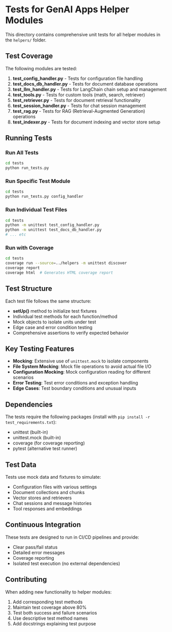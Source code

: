 # Tests for GenAI Apps Helper Modules

This directory contains comprehensive unit tests for all helper modules in the `helpers/` folder.

## Test Coverage

The following modules are tested:

1. **test_config_handler.py** - Tests for configuration file handling
2. **test_docs_db_handler.py** - Tests for document database operations
3. **test_llm_handler.py** - Tests for LangChain chain setup and management
4. **test_tools.py** - Tests for custom tools (math, search, retriever)
5. **test_retriever.py** - Tests for document retrieval functionality
6. **test_session_handler.py** - Tests for chat session management
7. **test_rag.py** - Tests for RAG (Retrieval-Augmented Generation) operations
8. **test_indexer.py** - Tests for document indexing and vector store setup

## Running Tests

### Run All Tests
```bash
cd tests
python run_tests.py
```

### Run Specific Test Module
```bash
cd tests
python run_tests.py config_handler
```

### Run Individual Test Files
```bash
cd tests
python -m unittest test_config_handler.py
python -m unittest test_docs_db_handler.py
# ... etc
```

### Run with Coverage
```bash
cd tests
coverage run --source=../helpers -m unittest discover
coverage report
coverage html  # Generates HTML coverage report
```

## Test Structure

Each test file follows the same structure:
- **setUp()** method to initialize test fixtures
- Individual test methods for each function/method
- Mock objects to isolate units under test
- Edge case and error condition testing
- Comprehensive assertions to verify expected behavior

## Key Testing Features

- **Mocking**: Extensive use of `unittest.mock` to isolate components
- **File System Mocking**: Mock file operations to avoid actual file I/O
- **Configuration Mocking**: Mock configuration reading for different scenarios
- **Error Testing**: Test error conditions and exception handling
- **Edge Cases**: Test boundary conditions and unusual inputs

## Dependencies

The tests require the following packages (install with `pip install -r test_requirements.txt`):
- unittest (built-in)
- unittest.mock (built-in)
- coverage (for coverage reporting)
- pytest (alternative test runner)

## Test Data

Tests use mock data and fixtures to simulate:
- Configuration files with various settings
- Document collections and chunks
- Vector stores and retrievers
- Chat sessions and message histories
- Tool responses and embeddings

## Continuous Integration

These tests are designed to run in CI/CD pipelines and provide:
- Clear pass/fail status
- Detailed error messages
- Coverage reporting
- Isolated test execution (no external dependencies)

## Contributing

When adding new functionality to helper modules:
1. Add corresponding test methods
2. Maintain test coverage above 80%
3. Test both success and failure scenarios
4. Use descriptive test method names
5. Add docstrings explaining test purpose

